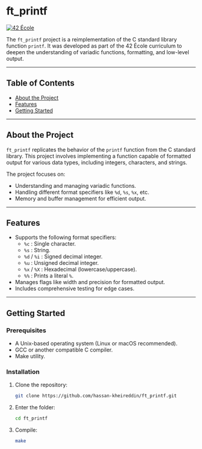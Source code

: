 # ft_printf

[![42 École](https://img.shields.io/badge/42-École-000000?style=flat&logo=42&logoColor=white)](https://42.fr)

The `ft_printf` project is a reimplementation of the C standard library function `printf`. It was developed as part of the 42 École curriculum to deepen the understanding of variadic functions, formatting, and low-level output.

---

## Table of Contents
- [About the Project](#about-the-project)
- [Features](#features)
- [Getting Started](#getting-started)
---

## About the Project

`ft_printf` replicates the behavior of the `printf` function from the C standard library. This project involves implementing a function capable of formatted output for various data types, including integers, characters, and strings.

The project focuses on:
- Understanding and managing variadic functions.
- Handling different format specifiers like `%d`, `%s`, `%x`, etc.
- Memory and buffer management for efficient output.

---

## Features

- Supports the following format specifiers:
  - `%c` : Single character.
  - `%s` : String.
  - `%d` / `%i` : Signed decimal integer.
  - `%u` : Unsigned decimal integer.
  - `%x` / `%X` : Hexadecimal (lowercase/uppercase).
  - `%%` : Prints a literal `%`.
- Manages flags like width and precision for formatted output.
- Includes comprehensive testing for edge cases.

---

## Getting Started

### Prerequisites
- A Unix-based operating system (Linux or macOS recommended).
- GCC or another compatible C compiler.
- Make utility.

### Installation
1. Clone the repository:
   ```bash
   git clone https://github.com/hassan-kheireddin/ft_printf.git
   ```
2. Enter the folder:
   ```bash
   cd ft_printf
   ````
4. Compile:
   ```bash
   make
